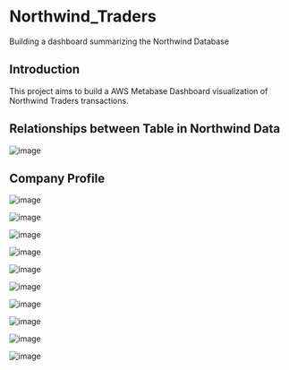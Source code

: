 # Northwind_Traders
Building a dashboard summarizing the Northwind Database

Introduction
-------------------------------------
This project aims to build a AWS Metabase Dashboard visualization of Northwind Traders transactions.



Relationships between Table in Northwind Data
----------------------------------------------

![image](https://user-images.githubusercontent.com/55586376/151537971-f07ff8c7-616b-47ee-b0fd-7e14851245a5.png)



Company Profile
--------------------------------------------------------------------------------------------------------
![image](https://user-images.githubusercontent.com/55586376/151712594-f93e2f3b-bb9f-44d2-8486-3dee112cc678.png)


![image](https://user-images.githubusercontent.com/55586376/151806243-50dcc7cf-5b03-4f68-a800-ab76070562a7.png)



![image](https://user-images.githubusercontent.com/55586376/152330800-403d0e69-2636-4508-8418-b4ba99f4cb6b.png)



![image](https://user-images.githubusercontent.com/55586376/152616729-b2f9910d-aafb-4769-b1f5-5a50046ae33f.png)



![image](https://user-images.githubusercontent.com/55586376/152656039-bcbab7d5-0a46-4fe8-8881-f625eb200d39.png)


![image](https://user-images.githubusercontent.com/55586376/152837343-c540fc6e-e7f2-4c83-8d49-514509521b74.png)


![image](https://user-images.githubusercontent.com/55586376/152837407-9fa61323-cccd-4ebe-944d-874cec092bef.png)



![image](https://user-images.githubusercontent.com/55586376/153070634-e23727c7-b555-4033-9f04-443699c9b823.png)


![image](https://user-images.githubusercontent.com/55586376/153070667-ceafcbb7-a032-4b87-a951-64b2bb8bcf74.png)



![image](https://user-images.githubusercontent.com/55586376/153070698-310789c6-cf4e-4612-bea2-5f9ebb85d4a8.png)

